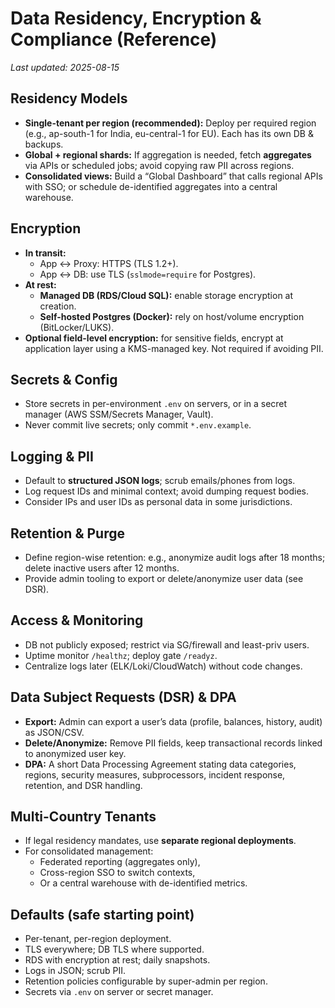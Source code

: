 # Data Residency, Encryption & Compliance (Reference)

_Last updated: 2025-08-15_

## Residency Models
- **Single-tenant per region (recommended):** Deploy per required region (e.g., ap-south-1 for India, eu-central-1 for EU). Each has its own DB & backups.
- **Global + regional shards:** If aggregation is needed, fetch **aggregates** via APIs or scheduled jobs; avoid copying raw PII across regions.
- **Consolidated views:** Build a “Global Dashboard” that calls regional APIs with SSO; or schedule de-identified aggregates into a central warehouse.

## Encryption
- **In transit:**
  - App ↔ Proxy: HTTPS (TLS 1.2+).
  - App ↔ DB: use TLS (`sslmode=require` for Postgres).
- **At rest:**
  - **Managed DB (RDS/Cloud SQL):** enable storage encryption at creation.
  - **Self-hosted Postgres (Docker):** rely on host/volume encryption (BitLocker/LUKS).
- **Optional field-level encryption:** for sensitive fields, encrypt at application layer using a KMS-managed key. Not required if avoiding PII.

## Secrets & Config
- Store secrets in per-environment `.env` on servers, or in a secret manager (AWS SSM/Secrets Manager, Vault).
- Never commit live secrets; only commit `*.env.example`.

## Logging & PII
- Default to **structured JSON logs**; scrub emails/phones from logs.
- Log request IDs and minimal context; avoid dumping request bodies.
- Consider IPs and user IDs as personal data in some jurisdictions.

## Retention & Purge
- Define region-wise retention: e.g., anonymize audit logs after 18 months; delete inactive users after 12 months.
- Provide admin tooling to export or delete/anonymize user data (see DSR).

## Access & Monitoring
- DB not publicly exposed; restrict via SG/firewall and least-priv users.
- Uptime monitor `/healthz`; deploy gate `/readyz`.
- Centralize logs later (ELK/Loki/CloudWatch) without code changes.

## Data Subject Requests (DSR) & DPA
- **Export:** Admin can export a user’s data (profile, balances, history, audit) as JSON/CSV.
- **Delete/Anonymize:** Remove PII fields, keep transactional records linked to anonymized user key.
- **DPA:** A short Data Processing Agreement stating data categories, regions, security measures, subprocessors, incident response, retention, and DSR handling.

## Multi-Country Tenants
- If legal residency mandates, use **separate regional deployments**.
- For consolidated management:
  - Federated reporting (aggregates only),
  - Cross-region SSO to switch contexts,
  - Or a central warehouse with de-identified metrics.

## Defaults (safe starting point)
- Per-tenant, per-region deployment.
- TLS everywhere; DB TLS where supported.
- RDS with encryption at rest; daily snapshots.
- Logs in JSON; scrub PII.
- Retention policies configurable by super-admin per region.
- Secrets via `.env` on server or secret manager.
